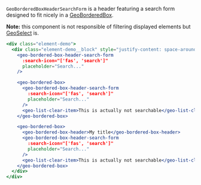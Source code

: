 `GeoBorderedBoxHeaderSearchForm` is a header featuring a search form designed to
fit nicely in a [GeoBorderedBox](/#/Elements/GeoBorderedBox?id=geoborderedbox-1).

**Note:** this component is not responsible of filtering displayed elements but
[GeoSelect](/#/Elements/GeoSelect?id=geoselect-1) is.

```jsx live
<div class="element-demo">
  <div class="element-demo__block" style="justify-content: space-around;">
    <geo-bordered-box-header-search-form
      :search-icon="['fas', 'search']"
      placeholder="Search..."
    />

    <geo-bordered-box>
      <geo-bordered-box-header-search-form
        :search-icon="['fas', 'search']"
        placeholder="Search..."
      />
      <geo-list-clear-item>This is actually not searchable</geo-list-clear-item>
    </geo-bordered-box>

    <geo-bordered-box>
      <geo-bordered-box-header>My title</geo-bordered-box-header>
      <geo-bordered-box-header-search-form
        :search-icon="['fas', 'search']"
        placeholder="Search..."
      />
      <geo-list-clear-item>This is actually not searchable</geo-list-clear-item>
    </geo-bordered-box>
  </div>
</div>
```

